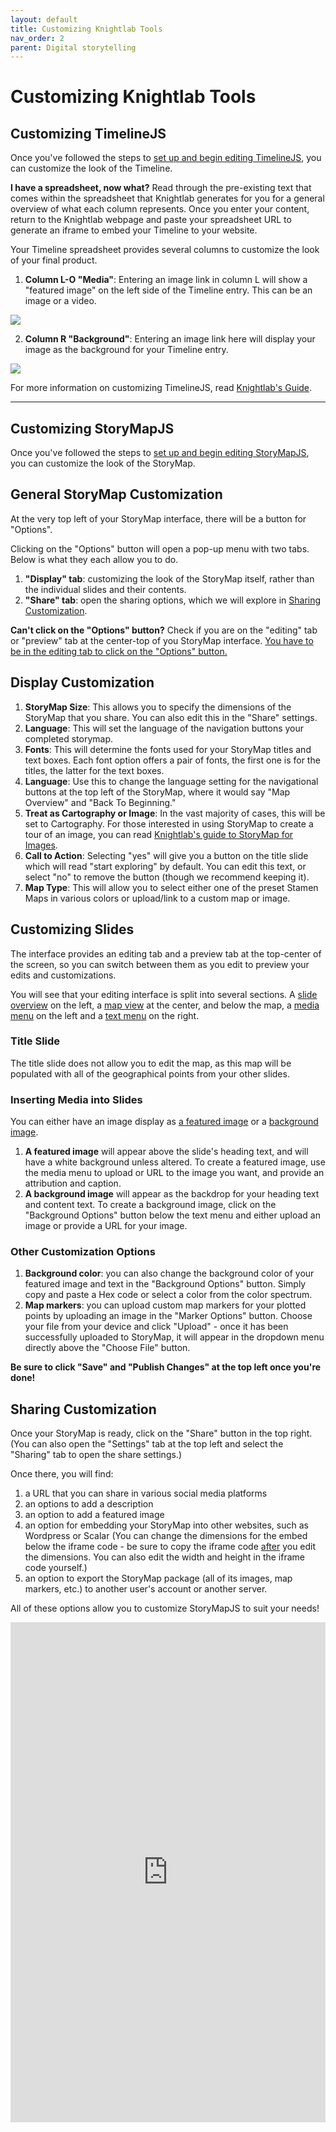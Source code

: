 ```yaml
---
layout: default
title: Customizing Knightlab Tools
nav_order: 2
parent: Digital storytelling
---
```

# Customizing Knightlab Tools
## Customizing TimelineJS
Once you've followed the steps to <a href="https://ubc-library-rc.github.io/digital-exhibits-survey/content/digital-storytelling-tools.html#timelinejs">set up and begin editing TimelineJS</a>, you can customize the look of the Timeline.
 
<aside class="note">
<strong>I have a spreadsheet, now what?</strong> Read through the pre-existing text that comes within the spreadsheet that Knightlab generates for you for a general overview of what each column represents. Once you enter your content, return to the Knightlab webpage and paste your spreadsheet URL to generate an iframe to embed your Timeline to your website.
</aside>

Your Timeline spreadsheet provides several columns to customize the look of your final product.
1. **Column L-O "Media"**: Entering an image link in column L will show a "featured image" on the left side of the Timeline entry. This can be an image or a video.
<img src="https://github.com/ubc-library-rc/digital-exhibits-survey/blob/main/content/images/Knightlab-Timeline-1.PNG">
   
2. **Column R "Background"**: Entering an image link here will display your image as the background for your Timeline entry.
<img src="https://github.com/ubc-library-rc/digital-exhibits-survey/blob/main/content/images/Knightlab-Timeline-2.PNG">

For more information on customizing TimelineJS, read <a href="https://timeline.knightlab.com/docs/using-spreadsheets.html">Knightlab's Guide</a>.

<hr>

## Customizing StoryMapJS
Once you've followed the steps to <a href="https://ubc-library-rc.github.io/digital-exhibits-survey/content/digital-storytelling-tools.html#storymapsjs">set up and begin editing StoryMapJS</a>, you can customize the look of the StoryMap.

## General StoryMap Customization
At the very top left of your StoryMap interface, there will be a button for "Options". 

Clicking on the "Options" button will open a pop-up menu with two tabs. Below is what they each allow you to do.
1. **"Display" tab**: customizing the look of the StoryMap itself, rather than the individual slides and their contents.
2. **"Share" tab**: open the sharing options, which we will explore in <a href="https://ubc-library-rc.github.io/digital-exhibits-survey/content/knightlab-customization.html#sharing-customization">Sharing Customization</a>.

<aside class="note">
<strong>Can't click on the "Options" button?</strong> Check if you are on the "editing" tab or "preview" tab at the center-top of you StoryMap interface. <u>You have to be in the editing tab to click on the "Options" button.</u>
</aside>

## Display Customization
1. **StoryMap Size**: This allows you to specify the dimensions of the StoryMap that you share. You can also edit this in the "Share" settings.
2. **Language**: This will set the language of the navigation buttons your completed storymap. 
3. **Fonts**: This will determine the fonts used for your StoryMap titles and text boxes. Each font option offers a pair of fonts, the first one is for the titles, the latter for the text boxes.
4. **Language**: Use this to change the language setting for the navigational buttons at the top left of the StoryMap, where it would say "Map Overview" and "Back To Beginning."
5. **Treat as Cartography or Image**: In the vast majority of cases, this will be set to Cartography. For those interested in using StoryMap to create a tour of an image, you can read <a href="https://storymap.knightlab.com/gigapixel/">Knightlab's guide to StoryMap for Images</a>.
6. **Call to Action**: Selecting "yes" will give you a button on the title slide which will read "start exploring" by default. You can edit this text, or select "no" to remove the button (though we recommend keeping it).
7. **Map Type**: This will allow you to select either one of the preset Stamen Maps in various colors or upload/link to a custom map or image.

## Customizing Slides
The interface provides an editing tab and a preview tab at the top-center of the screen, so you can switch between them as you edit to preview your edits and customizations.

You will see that your editing interface is split into several sections. A <u>slide overview</u> on the left, a <u>map view</u> at the center, and below the map, a <u>media menu</u> on the left and a <u>text menu</u> on the right.

### Title Slide
The title slide does not allow you to edit the map, as this map will be populated with all of the geographical points from your other slides.

### Inserting Media into Slides
You can either have an image display as <u>a featured image</u> or a <u>background image</u>.
1. **A featured image** will appear above the slide's heading text, and will have a white background unless altered. To create a featured image, use the media menu to upload or URL to the image you want, and provide an attribution and caption.
2. **A background image** will appear as the backdrop for your heading text and content text. To create a background image, click on the "Background Options" button below the text menu and either upload an image or provide a URL for your image.

### Other Customization Options
1. **Background color**: you can also change the background color of your featured image and text in the "Background Options" button. Simply copy and paste a Hex code or select a color from the color spectrum.
2. **Map markers**: you can upload custom map markers for your plotted points by uploading an image in the "Marker Options" button. Choose your file from your device and click "Upload" - once it has been successfully uploaded to StoryMap, it will appear in the dropdown menu directly above the "Choose File" button.

<aside class="note">
 <strong>Be sure to click "Save" and "Publish Changes" at the top left once you're done!</strong>
 </aside>

## Sharing Customization
Once your StoryMap is ready, click on the "Share" button in the top right. (You can also open the "Settings" tab at the top left and select the "Sharing" tab to open the share settings.)

Once there, you will find:
1. a URL that you can share in various social media platforms
2. an options to add a description
3. an option to add a featured image
4. an option for embedding your StoryMap into other websites, such as Wordpress or Scalar (You can change the dimensions for the embed below the iframe code - be sure to copy the iframe code <u>after</u> you edit the dimensions. You can also edit the width and height in the iframe code yourself.)
5. an option to export the StoryMap package (all of its images, map markers, etc.) to another user's account or another server.

All of these options allow you to customize StoryMapJS to suit your needs!
<iframe src="https://uploads.knightlab.com/storymapjs/d31a5d91aae4442a404ed21a6ca6945b/new/index.html" frameborder="0" width="100%" height="800" alt="an example storymap that demonstrates the customization options"></iframe>
  



